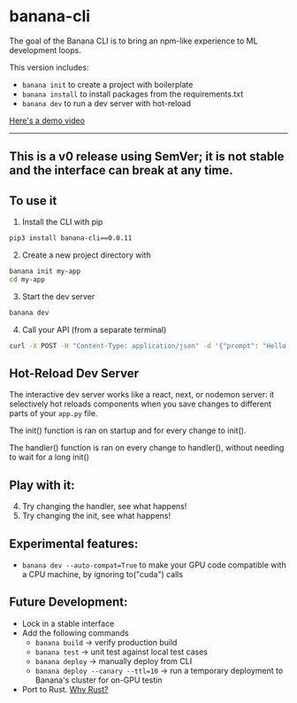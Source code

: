 # banana-cli

The goal of the Banana CLI is to bring an npm-like experience to ML development loops. 

This version includes:
- `banana init` to create a project with boilerplate
- `banana install` to install packages from the requirements.txt
- `banana dev` to run a dev server with hot-reload

[Here's a demo video](https://www.loom.com/share/86d4e7b0801549b9ab2f7a1acce772aa)

---
This is a v0 release using SemVer; it is not stable and the interface can break at any time.
---

## To use it

1. Install the CLI with pip
```bash
pip3 install banana-cli==0.0.11
```

2. Create a new project directory with 
```bash
banana init my-app
cd my-app
```
3. Start the dev server
```bash
banana dev
```

4. Call your API (from a separate terminal)
```bash
curl -X POST -H "Content-Type: application/json" -d '{"prompt": "Hello I am a [MASK] model."}' http://localhost:8000/
``` 

## Hot-Reload Dev Server

The interactive dev server works like a react, next, or nodemon server: it selectively hot reloads components when you save changes to different parts of your `app.py` file.

The init() function is ran on startup and for every change to init().

The handler() function is ran on every change to handler(), without needing to wait for a long init()

## Play with it:

4. Try changing the handler, see what happens!
5. Try changing the init, see what happens!

## Experimental features:
- `banana dev --auto-compat=True` to make your GPU code compatible with a CPU machine, by ignoring to("cuda") calls

## Future Development:
- Lock in a stable interface
- Add the following commands
  - `banana build` -> verify production build
  - `banana test` -> unit test against local test cases
  - `banana deploy` -> manually deploy from CLI
  - `banana deploy --canary --ttl=10` -> run a temporary deployment to Banana's cluster for on-GPU testin
- Port to Rust. [Why Rust?](https://giphy.com/gifs/aFbTasXn1GINgiEbzr)
